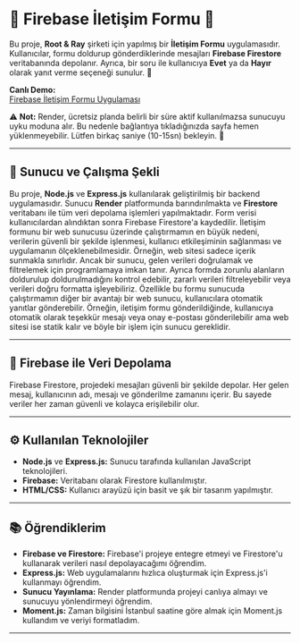 # 🌸 Firebase İletişim Formu 🌸

Bu proje, **Root & Ray** şirketi için yapılmış bir **İletişim Formu** uygulamasıdır. Kullanıcılar, formu doldurup gönderdiklerinde mesajları **Firebase Firestore** veritabanında depolanır. Ayrıca, bir soru ile kullanıcıya **Evet** ya da **Hayır** olarak yanıt verme seçeneği sunulur. 🎉

**Canlı Demo:**  
[Firebase İletişim Formu Uygulaması](https://firebase-form-app.onrender.com)

⚠️ **Not:** Render, ücretsiz planda belirli bir süre aktif kullanılmazsa sunucuyu uyku moduna alır. Bu nedenle bağlantıya tıkladığınızda sayfa hemen yüklenmeyebilir. Lütfen birkaç saniye (10-15sn) bekleyin. 🙂

---

## 🚀 Sunucu ve Çalışma Şekli

Bu proje, **Node.js** ve **Express.js** kullanılarak geliştirilmiş bir backend uygulamasıdır. Sunucu **Render** platformunda barındırılmakta ve **Firestore** veritabanı ile tüm veri depolama işlemleri yapılmaktadır. Form verisi kullanıcılardan alındıktan sonra Firebase Firestore'a kaydedilir.
İletişim formunu bir web sunucusu üzerinde çalıştırmamın en büyük nedeni, verilerin güvenli bir şekilde işlenmesi, kullanıcı etkileşiminin sağlanması ve uygulamanın ölçeklenebilmesidir.
Örneğin, web sitesi sadece içerik sunmakla sınırlıdır. Ancak bir sunucu, gelen verileri doğrulamak ve filtrelemek için programlamaya imkan tanır. Ayrıca formda zorunlu alanların doldurulup doldurulmadığını kontrol edebilir, zararlı verileri filtreleyebilir veya verileri doğru formatta işleyebiliriz. 
Özellikle bu formu sunucuda çalıştırmamın diğer bir avantajı bir web sunucu, kullanıcılara otomatik yanıtlar gönderebilir. Örneğin, iletişim formu gönderildiğinde, kullanıcıya otomatik olarak teşekkür mesajı veya onay e-postası gönderilebilir ama web sitesi ise statik kalır ve böyle bir işlem için sunucu gereklidir.

---

## 💾 Firebase ile Veri Depolama

Firebase Firestore, projedeki mesajları güvenli bir şekilde depolar. Her gelen mesaj, kullanıcının adı, mesajı ve gönderilme zamanını içerir. Bu sayede veriler her zaman güvenli ve kolayca erişilebilir olur.

---

## ⚙️ Kullanılan Teknolojiler

- **Node.js** ve **Express.js:** Sunucu tarafında kullanılan JavaScript teknolojileri.
- **Firebase:** Veritabanı olarak Firestore kullanılmıştır.
- **HTML/CSS:** Kullanıcı arayüzü için basit ve şık bir tasarım yapılmıştır.

---

## 📚 Öğrendiklerim

- **Firebase ve Firestore:** Firebase'i projeye entegre etmeyi ve Firestore'u kullanarak verileri nasıl depolayacağımı öğrendim.
- **Express.js:** Web uygulamalarını hızlıca oluşturmak için Express.js'i kullanmayı öğrendim.
- **Sunucu Yayınlama:** Render platformunda projeyi canlıya almayı ve sunucuyu yönlendirmeyi öğrendim.
- **Moment.js:** Zaman bilgisini İstanbul saatine göre almak için Moment.js kullandım ve veriyi formatladım.

---

